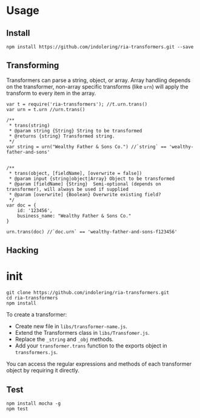 Usage
=====

Install
-------

    npm install https://github.com/indolering/ria-transformers.git --save
    
Transforming
------------
Transformers can parse a string, object, or array.  Array handling depends on the transformer, non-array specific 
transforms (like `urn`) will apply the transform to every item in the array.

    
    var t = require('ria-transformers'); //t.urn.trans()
    var urn = t.urn //urn.trans()
        
    /**
     * trans(string)
     * @param string {String} String to be transformed
     * @returns {string} Transformed string.
     */
    var string = urn("Wealthy Father & Sons Co.") //`string` == 'wealthy-father-and-sons'
    
    
    /**    
     * trans(object, [fieldName], [overwrite = false])
     * @param input {string|object|Array} Object to be transformed
     * @param [fieldName] {String}  Semi-optional (depends on transformer), will always be used if supplied
     * @param [overwrite] {Boolean} Overwrite existing field? 
     */
    var doc = {
        id: '123456',
        business_name: "Wealthy Father & Sons Co."
    }
    
    urn.trans(doc) //`doc.urn` == 'wealthy-father-and-sons-f123456'
    
   
Hacking
-------
init
====

    git clone https://github.com/indolering/ria-transformers.git
    cd ria-transformers
    npm install

To create a transformer:
 * Create new file in `libs/transformer-name.js`.
 * Extend the Transformers class in `libs/Transfomer.js`.
 * Replace the `_string` and `_obj` methods.
 * Add your `transformer.trans` function to the exports object in `transformers.js`.

You can access the regular expressions and methods of each transformer object by requiring it directly.

Test
----

    npm install mocha -g
    npm test